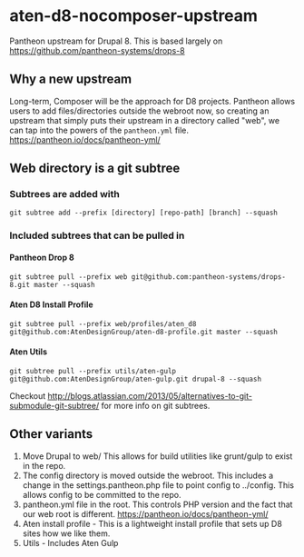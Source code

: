 # aten-d8-nocomposer-upstream
Pantheon upstream for Drupal 8. This is based largely on https://github.com/pantheon-systems/drops-8

## Why a new upstream
Long-term, Composer will be the approach for D8 projects. Pantheon allows users to add files/directories outside the webroot now, so creating an upstream that simply puts their upstream in a directory called "web", we can tap into the powers of the `pantheon.yml` file. https://pantheon.io/docs/pantheon-yml/

## Web directory is a git subtree

### Subtrees are added with
`git subtree add --prefix [directory] [repo-path] [branch] --squash`

### Included subtrees that can be pulled in

#### Pantheon Drop 8
`git subtree pull --prefix web git@github.com:pantheon-systems/drops-8.git master --squash`

#### Aten D8 Install Profile
`git subtree pull --prefix web/profiles/aten_d8 git@github.com:AtenDesignGroup/aten-d8-profile.git master --squash`

#### Aten Utils
`git subtree pull --prefix utils/aten-gulp git@github.com:AtenDesignGroup/aten-gulp.git drupal-8 --squash`


Checkout http://blogs.atlassian.com/2013/05/alternatives-to-git-submodule-git-subtree/ for more info on git subtrees.

## Other variants

1. Move Drupal to web/ This allows for build utilities like grunt/gulp to exist in the repo.
2. The config directory is moved outside the webroot. This includes a change in the settings.pantheon.php file to point config to ../config. This allows config to be committed to the repo.
3. pantheon.yml file in the root. This controls PHP version and the fact that our web root is different. https://pantheon.io/docs/pantheon-yml/
4. Aten install profile - This is a lightweight install profile that sets up D8 sites how we like them.
5. Utils - Includes Aten Gulp

